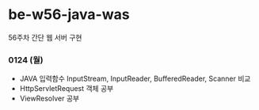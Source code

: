 # be-w56-java-was
56주차 간단 웹 서버 구현

### 0124 (월)
- JAVA 입력함수 InputStream, InputReader, BufferedReader, Scanner 비교
- HttpServletRequest 객체 공부
- ViewResolver 공부
